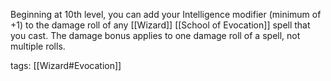 Beginning at 10th level, you can add your Intelligence modifier (minimum of +1) to the damage roll of any [[Wizard]] [[School of Evocation]] spell that you cast. The damage bonus applies to one damage roll of a spell, not multiple rolls.

tags: [[Wizard#Evocation]]